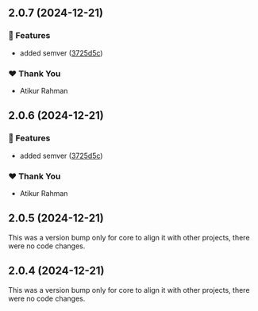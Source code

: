## 2.0.7 (2024-12-21)

### 🚀 Features

- added semver ([3725d5c](https://github.com/atikassam/qlogic/commit/3725d5c))

### ❤️ Thank You

- Atikur Rahman

## 2.0.6 (2024-12-21)

### 🚀 Features

- added semver ([3725d5c](https://github.com/atikassam/qlogic/commit/3725d5c))

### ❤️ Thank You

- Atikur Rahman

## 2.0.5 (2024-12-21)

This was a version bump only for core to align it with other projects, there were no code changes.

## 2.0.4 (2024-12-21)

This was a version bump only for core to align it with other projects, there were no code changes.